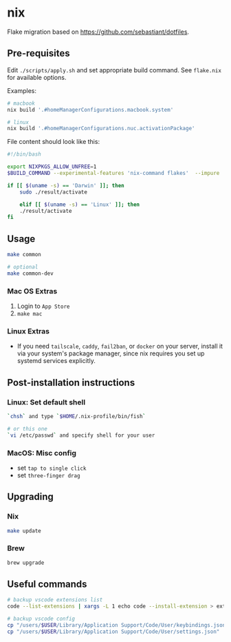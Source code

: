 # nix

Flake migration based on <https://github.com/sebastiant/dotfiles>.

## Pre-requisites

Edit `./scripts/apply.sh` and set appropriate build command. See `flake.nix` for available options.

Examples:

```bash
# macbook
nix build '.#homeManagerConfigurations.macbook.system'

# linux
nix build '.#homeManagerConfigurations.nuc.activationPackage'
```

File content should look like this:

```bash
#!/bin/bash

export NIXPKGS_ALLOW_UNFREE=1
$BUILD_COMMAND --experimental-features 'nix-command flakes'  --impure

if [[ $(uname -s) == 'Darwin' ]]; then
    sudo ./result/activate

    elif [[ $(uname -s) == 'Linux' ]]; then
    ./result/activate
fi
```

## Usage

```bash
make common

# optional
make common-dev
```

### Mac OS Extras

1. Login to `App Store`
2. `make mac`

### Linux Extras

- If you need `tailscale`, `caddy`, `fail2ban`, or `docker` on your server, install it via your system's package manager, since nix requires you set up systemd services explicitly.

## Post-installation instructions

### Linux: Set default shell

```bash
`chsh` and type `$HOME/.nix-profile/bin/fish`

# or this one
`vi /etc/passwd` and specify shell for your user
```

### MacOS: Misc config

- set `tap to single click`
- set `three-finger drag`

## Upgrading

### Nix

```bash
make update
```

### Brew

```bash
brew upgrade
```

## Useful commands

```bash
# backup vscode extensions list
code --list-extensions | xargs -L 1 echo code --install-extension > ext_install.sh

# backup vscode config
cp "/users/$USER/Library/Application Support/Code/User/keybindings.json" .
cp "/users/$USER/Library/Application Support/Code/User/settings.json" .
```
